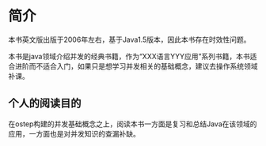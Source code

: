 # 简介

本书英文版出版于2006年左右，基于Java1.5版本，因此本书存在时效性问题。

本书是java领域介绍并发的经典书籍，作为“XXX语言YYY应用”系列书籍，本书适合进阶而不适合入门，如果只是想学习并发相关的基础概念，建议去操作系统领域补课。

## 个人的阅读目的

在ostep构建的并发基础概念之上，阅读本书一方面是复习和总结Java在该领域的应用，一方面也是对并发知识的查漏补缺。
